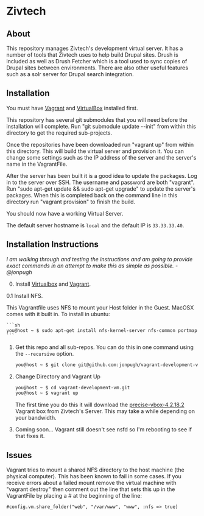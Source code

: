 ﻿# Zivtech

## About

This repository manages Zivtech's development virtual server. It has a number of
tools that Zivtech uses to help build Drupal sites. Drush is included as well as
Drush Fetcher which is a tool used to sync copies of Drupal sites between
environments. There are also other useful features such as a solr server for
Drupal search integration.

## Installation

You must have [Vagrant](http://vagrantup.com) and [VirtualBox](https://www.virtualbox.org/) installed first.

This repository has several git submodules that you will need before the
installation will complete. Run "git submodule update --init" from within this
directory to get the required sub-projects.

Once the repositories have been downloaded run "vagrant up" from within this
directory. This will build the virtual server and provision it. You can change
some settings such as the IP address of the server and the server's name in the
VagrantFile.

After the server has been built it is a good idea to update the packages. Log in
to the server over SSH. The username and password are both "vagrant". Run
"sudo apt-get update && sudo apt-get upgrade" to update the server's packages.
When this is completed back on the command line in this directory run
"vagrant provision" to finish the build.

You should now have a working Virtual Server.

The default server hostname is `local` and the default IP is `33.33.33.40`.

## Installation Instructions

<em>I am walking through and testing the instructions and am going to provide exact commands 
in an attempt to make this as simple as possible. -@jonpugh</em>

0. Install [Virtualbox](https://www.virtualbox.org/wiki/Downloads) and [Vagrant](http://www.vagrantup.com/downloads.html).

  0.1 Install NFS.

  This Vagrantfile uses NFS to mount your Host folder in the Guest. MacOSX comes with it built in.
  To install in ubuntu:

    ```sh
    you@host ~ $ sudo apt-get install nfs-kernel-server nfs-common portmap
    ```
    
1. Get this repo and all sub-repos. You can do this in one command using the `--recursive` option.

    ```sh
    you@host ~ $ git clone git@github.com:jonpugh/vagrant-development-vm.git --recursive
    ```

2. Change Directory and Vagrant Up

    ```sh
    you@host ~ $ cd vagrant-development-vm.git
    you@host ~ $ vagrant up
    ```

    The first time you do this it will download the [precise-vbox-4.2.18.2](http://fattony.zivtech.com/files/precise-vbox-4.2.18.2.box) 
    Vagrant box from Zivtech's Server. This may take a while depending on your bandwidth.
    
3. Coming soon... 
  Vagrant still doesn't see nsfd so I'm rebooting to see if that fixes it.


## Issues

Vagrant tries to mount a shared NFS directory to the host machine (the physical
computer). This has been known to fail in some cases. If you receive errors
about a failed mount remove the virtual machine with "vagrant destroy" then
comment out the line that sets this up in the VagrantFile by placing a # at the
beginning of the line:

    #config.vm.share_folder("web", "/var/www", "www", :nfs => true)
